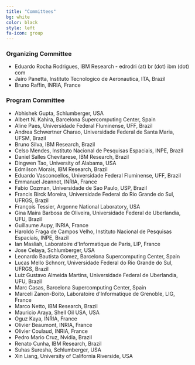 ```yaml
---
title: "Committees"
bg: white
color: black
style: left
fa-icon: group
---
```


### Organizing Committee
- Eduardo Rocha Rodrigues, IBM Research - edrodri (at) br (dot) ibm (dot) com
- Jairo Panetta, Instituto Tecnologico de Aeronautica, ITA, Brazil
- Bruno Raffin, INRIA, France

### Program Committee
- Abhishek Gupta, Schlumberger, USA
- Albert N. Kahira, Barcelona Supercomputing Center, Spain
- Aline Paes, Universidade Federal Fluminense, UFF, Brazil
- Andrea Schwertner Charao, Universidade Federal de Santa Maria, UFSM, Brazil
- Bruno Silva, IBM Research, Brazil
- Celso Mendes, Instituto Nacional de Pesquisas Espaciais, INPE, Brazil
- Daniel Salles Chevitarese, IBM Research, Brazil
- Dingwen Tao, University of Alabama, USA
- Edmilson Morais, IBM Research, Brazil
- Eduardo Vasconcellos, Universidade Federal Fluminense, UFF, Brazil
- Emmanuel Jeannot, INRIA, France
- Fabio Cozman, Universidade de Sao Paulo, USP, Brazil
- Francis Birck Moreira, Universidade Federal do Rio Grande do Sul, UFRGS, Brazil
- François Tessier, Argonne National Laboratory, USA
- Gina Maira Barbosa de Oliveira, Universidade Federal de Uberlandia, UFU, Brazil
- Guillaume Aupy, INRIA, France
- Haroldo Fraga de Campos Velho, Instituto Nacional de Pesquisas Espaciais, INPE, Brazil
- Ian Masliah, Laboratoire d'Informatique de Paris, LIP, France
- Jose Celaya, Schlumberger, USA
- Leonardo Bautista Gomez, Barcelona Supercomputing Center, Spain
- Lucas Mello Schnorr, Universidade Federal do Rio Grande do Sul, UFRGS, Brazil
- Luiz Gustavo Almeida Martins, Universidade Federal de Uberlandia, UFU, Brazil
- Marc Casas, Barcelona Supercomputing Center, Spain
- Marceli Zanon-Boito, Laboratoire d'Informatique de Grenoble, LIG, France
- Marco Netto, IBM Research, Brazil
- Mauricio Araya, Shell Oil USA, USA
- Oguz Kaya, INRIA, France
- Olivier Beaumont, INRIA, France
- Olivier Coulaud, INRIA, France
- Pedro Mario Cruz, Nvidia, Brazil
- Renato Cunha, IBM Research, Brazil
- Suhas Suresha, Schlumberger, USA
- Xin Liang, University of California Riverside, USA
